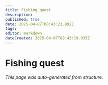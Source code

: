 ```yaml
---
title: Fishing_quest
description: 
published: true
date: 2025-04-07T08:43:21.992Z
tags: 
editor: markdown
dateCreated: 2025-04-07T08:43:19.935Z
---
```


# Fishing quest

*This page was auto-generated from structure.*